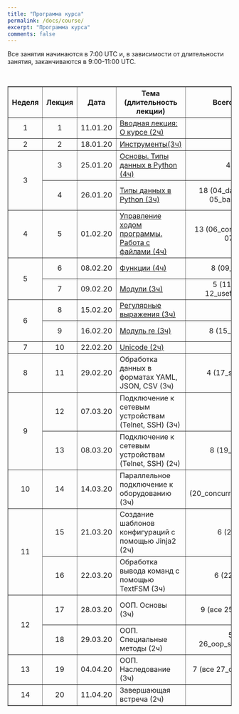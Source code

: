 ```yaml
---
title: "Программа курса"
permalink: /docs/course/
excerpt: "Программа курса"
comments: false
---
```


Все занятия начинаются в 7:00 UTC и, в зависимости от длительности занятия, заканчиваются в 9:00-11:00 UTC.


<br>

<table border="1" cellpadding="4" cellspacing="0">
 <tr>
    <th align="center">Неделя</th>
    <th align="center">Лекция</th>
    <th align="center">Дата</th>
    <th align="center">Тема (длительность лекции)</th>
    <th align="center">Всего заданий</th>
    <th align="center">Минимум заданий для сертификата</th>
 </tr>
 <tr>
    <td align="center">1</td>
    <td align="center">1</td>
    <td align="center">11.01.20</td>
    <td><a href="https://pyneng.github.io/pyneng-8/lecture-1/">Вводная лекция: О курсе (2ч)</a></td>
    <td align="center">-</td>
    <td align="center">-</td>
 </tr>
 <tr>
    <td align="center">2</td>
    <td align="center">2</td>
    <td align="center">18.01.20</td>
    <td><a href="https://pyneng.github.io/pyneng-8/lecture-2">Инструменты(3ч)</a></td>
    <td align="center">-</td>
    <td align="center">-</td>
 </tr>
 <tr>
    <td rowspan="2" align="center">3</td>
    <td align="center">3</td>
    <td align="center">25.01.20</td>
    <td><a href="https://pyneng.github.io/pyneng-8/lecture-3">Основы. Типы данных в Python (4ч)</a></td>
    <td align="center">4.1, 4.2</td>
    <td align="center">4.1, 4.2</td>
 </tr>
 <tr>
    <td align="center">4</td>
    <td align="center">26.01.20</td>
    <td><a href="https://pyneng.github.io/pyneng-8/lecture-4">Типы данных в Python (3ч)</a></td>
    <td align="center">18 (04_data_structures, 05_basic_scripts)</td>
    <td align="center">4.3, 4.6, 5.1, 5.1a, 5.2, 5.2a</td>
 </tr>
 <tr>
    <td align="center">4</td>
    <td align="center">5</td>
    <td align="center">01.02.20</td>
    <td><a href="https://pyneng.github.io/pyneng-8/lecture-5">Управление ходом программы. Работа с файлами (4ч)</a></td>
    <td align="center">13 (06_control_structures, 07_files)</td>
    <td align="center">6.1, 6.2, 6.3, 7.1, 7.2, 7.3</td>
 </tr>
 <tr>
    <td rowspan="2" align="center">5</td>
    <td align="center">6</td>
    <td align="center">08.02.20</td>
    <td><a href="https://pyneng.github.io/pyneng-8/lecture-6">Функции (4ч)</a></td>
    <td align="center">8 (09_functions)</td>
    <td align="center">9.1, 9.1a, 9.2, 9.2a, 9.3</td>
 </tr>
 <tr>
    <td align="center">7</td>
    <td align="center">09.02.20</td>
    <td><a href="https://pyneng.github.io/pyneng-8/lecture-7">Модули (3ч)</a></td>
    <td align="center">5 (11_modules, 12_useful_modules)</td>
    <td align="center">11.1, 11.2, 12.1, 12.2</td>
 </tr>
 <tr>
    <td rowspan="2" align="center">6</td>
    <td align="center">8</td>
    <td align="center">15.02.20</td>
    <td><a href="https://pyneng.github.io/pyneng-8/lecture-8">Регулярные выражения (3ч)</a></td>
    <td align="center">-</td>
    <td align="center">-</td>
 </tr>
 <tr>
    <td align="center">9</td>
    <td align="center">16.02.20</td>
    <td><a href="https://pyneng.github.io/pyneng-8/lecture-9">Модуль re (3ч)</a></td>
    <td align="center">8 (15_module_re)</td>
    <td align="center">15.1, 15.2, 15.3, 15.4</td>
 </tr>
 <tr>
    <td align="center">7</td>
    <td align="center">10</td>
    <td align="center">22.02.20</td>
    <td><a href="https://pyneng.github.io/pyneng-8/lecture-10">Unicode (2ч)</a></td>
    <td align="center">-</td>
    <td align="center">-</td>
 </tr>
 <tr>
    <td align="center">8</td>
    <td align="center">11</td>
    <td align="center">29.02.20</td>
    <td>Обработка данных в форматах YAML, JSON, CSV (3ч)</td>
    <td align="center">4 (17_serialization)</td>
    <td align="center">17.1, 17.2, 17.3</td>
 </tr>
 <tr>
    <td rowspan="2" align="center">9</td>
    <td align="center">12</td>
    <td align="center">07.03.20</td>
    <td>Подключение к сетевым устройствам (Telnet, SSH) (3ч)</td>
    <td align="center">-</td>
    <td align="center">-</td>
 </tr>
 <tr>
    <td align="center">13</td>
    <td align="center">08.03.20</td>
    <td>Подключение к сетевым устройствам (Telnet, SSH) (2ч)</td>
    <td align="center">8 (19_ssh_telnet)</td>
    <td align="center">19.1, 19.1a, 19.2, 19.2a, 19.2b, 19.3</td>
 </tr>
 <tr>
    <td align="center">10</td>
    <td align="center">14</td>
    <td align="center">14.03.20</td>
    <td>Параллельное подключение к оборудованию (3ч)</td>
    <td align="center">5 (20_concurrent_connections)</td>
    <td align="center">20.1, 20.2, 20.3</td>
 </tr>
 <tr>
    <td rowspan="2" align="center">11</td>
    <td align="center">15</td>
    <td align="center">21.03.20</td>
    <td>Создание шаблонов конфигураций с помощью Jinja2 (2ч)</td>
    <td align="center">6 (21_jinja2)</td>
    <td align="center">21.1, 21.2, 21.3</td>
 </tr>
 <tr>
    <td align="center">16</td>
    <td align="center">22.03.20</td>
    <td>Обработка вывода команд с помощью TextFSM (3ч)</td>
    <td align="center">6 (22_textfsm)</td>
    <td align="center">22.1, 22.1a, 22.2, 22.3, 22.4</td>
 </tr>
 <tr>
    <td rowspan="2" align="center">12</td>
    <td align="center">17</td>
    <td align="center">28.03.20</td>
    <td>ООП. Основы (3ч)</td>
    <td align="center">9 (все 25_oop_basics)</td>
    <td align="center">25.1, 25.1a, 25.1b, 25.2, 25.2a</td>
 </tr>
 <tr>
    <td align="center">18</td>
    <td align="center">29.03.20</td>
    <td>ООП. Специальные методы (2ч)</td>
    <td align="center">5 (все 26_oop_spec_methods)</td>
    <td align="center">26.1, 26.1a, 26.2</td>
 </tr> 
 <tr>
    <td align="center">13</td>
    <td align="center">19</td>
    <td align="center">04.04.20</td>
    <td>ООП. Наследование (3ч)</td>
    <td align="center">7 (все 27_oop_inheritance)</td>
    <td align="center">27.1, 27.2, 27.2a</td>
 </tr> 
 <tr>
    <td align="center">14</td>
    <td align="center">20</td>
    <td align="center">11.04.20</td>
    <td>Завершающая встреча (2ч)</td>
    <td align="center">-</td>
    <td align="center">-</td>
 </tr>  
</table>


